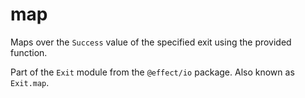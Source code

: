 # map

Maps over the `Success` value of the specified exit using the provided
function.

Part of the `Exit` module from the `@effect/io` package. Also known as `Exit.map`.
